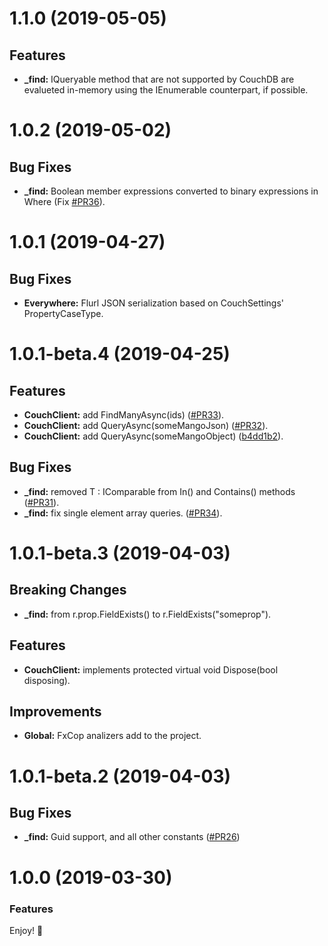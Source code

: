 ﻿# 1.1.0 (2019-05-05)

## Features
* **_find:** IQueryable method that are not supported by CouchDB are evalueted in-memory using the IEnumerable counterpart, if possible.

# 1.0.2 (2019-05-02)

## Bug Fixes
* **_find:** Boolean member expressions converted to binary expressions in Where (Fix [#PR36](https://github.com/matteobortolazzo/couchdb-net/pull/36)).

# 1.0.1 (2019-04-27)

## Bug Fixes
* **Everywhere:** Flurl JSON serialization based on CouchSettings' PropertyCaseType.

# 1.0.1-beta.4 (2019-04-25)

## Features
* **CouchClient:** add FindManyAsync(ids) ([#PR33](https://github.com/matteobortolazzo/couchdb-net/pull/33)).
* **CouchClient:** add QueryAsync(someMangoJson) ([#PR32](https://github.com/matteobortolazzo/couchdb-net/pull/32)).
* **CouchClient:** add QueryAsync(someMangoObject) ([b4dd1b2](https://github.com/matteobortolazzo/couchdb-net/commit/b4dd1b2)).

## Bug Fixes
* **_find:** removed T : IComparable from In() and Contains() methods ([#PR31](https://github.com/matteobortolazzo/couchdb-net/pull/31)).
* **_find:** fix single element array queries. ([#PR34](https://github.com/matteobortolazzo/couchdb-net/pull/34)).

# 1.0.1-beta.3 (2019-04-03)

## Breaking Changes
* **_find:** from r.prop.FieldExists() to r.FieldExists("someprop").

## Features
* **CouchClient:** implements protected virtual void Dispose(bool disposing).

## Improvements
* **Global:** FxCop analizers add to the project.

# 1.0.1-beta.2 (2019-04-03)

## Bug Fixes
* **_find:** Guid support, and all other constants  ([#PR26](https://github.com/matteobortolazzo/couchdb-net/pull/26))

# 1.0.0 (2019-03-30)

### Features
Enjoy! 🎈